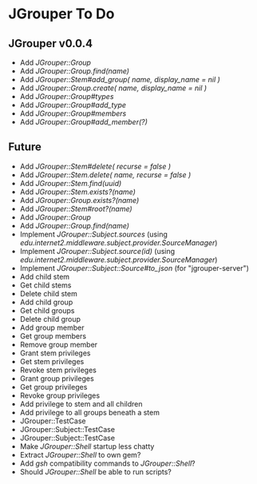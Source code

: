 JGrouper To Do
==============

JGrouper v0.0.4
---------------
* Add *JGrouper::Group*
* Add *JGrouper::Group.find(name)*
* Add *JGrouper::Stem#add_group( name, display_name = nil )*
* Add *JGrouper::Group.create( name, display_name = nil )*
* Add *JGrouper::Group#types*
* Add *JGrouper::Group#add_type*
* Add *JGrouper::Group#members*
* Add *JGrouper::Group#add_member(?)*


Future
------
* Add *JGrouper::Stem#delete( recurse = false )*
* Add *JGrouper::Stem.delete( name, recurse = false )*
* Add *JGrouper::Stem.find(uuid)*
* Add *JGrouper::Stem.exists?(name)*
* Add *JGrouper::Group.exists?(name)*
* Add *JGrouper::Stem#root?(name)*
* Add *JGrouper::Group*
* Add *JGrouper::Group.find(name)*
* Implement *JGrouper::Subject.sources* (using *edu.internet2.middleware.subject.provider.SourceManager*)
* Implement *JGrouper::Subject.source(id)* (using *edu.internet2.middleware.subject.provider.SourceManager*)
* Implement *JGrouper::Subject::Source#to_json* (for "jgrouper-server")
* Add child stem
* Get child stems
* Delete child stem
* Add child group
* Get child groups
* Delete child group
* Add group member
* Get group members
* Remove group member
* Grant stem privileges
* Get stem privileges
* Revoke stem privileges
* Grant group privileges
* Get group privileges
* Revoke group privileges
* Add privilege to stem and all children
* Add privilege to all groups beneath a stem
* JGrouper::TestCase
* JGrouper::Subject::TestCase
* JGrouper::Subject::TestCase
* Make *JGrouper::Shell* startup less chatty
* Extract *JGrouper::Shell* to own gem?
* Add *gsh* compatibility commands to *JGrouper::Shell*?
* Should *JGrouper::Shell* be able to run scripts?

